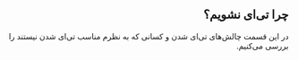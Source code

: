 <div dir="rtl">

## چرا تی‌ای نشویم؟

در این قسمت چالش‌های تی‌ای شدن و کسانی که به نظرم مناسب تی‌ای شدن نیستند را بررسی می‌کنیم.

</div>

